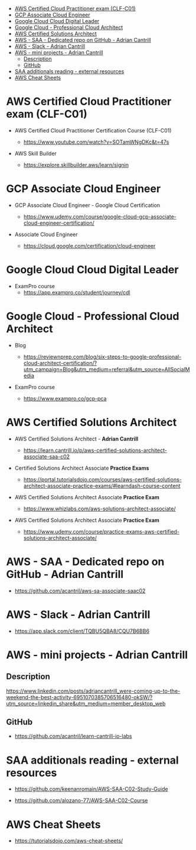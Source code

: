 
<!-- TOC -->

- [AWS Certified Cloud Practitioner exam (CLF-C01)](#aws-certified-cloud-practitioner-exam-clf-c01)
- [GCP Associate Cloud Engineer](#gcp-associate-cloud-engineer)
- [Google Cloud Cloud Digital Leader](#google-cloud-cloud-digital-leader)
- [Google Cloud - Professional Cloud Architect](#google-cloud---professional-cloud-architect)
- [AWS Certified Solutions Architect](#aws-certified-solutions-architect)
- [AWS - SAA - Dedicated repo on GitHub - Adrian Cantrill](#aws---saa---dedicated-repo-on-github---adrian-cantrill)
- [AWS - Slack - Adrian Cantrill](#aws---slack---adrian-cantrill)
- [AWS - mini projects - Adrian Cantrill](#aws---mini-projects---adrian-cantrill)
  - [Description](#description)
  - [GitHub](#github)
- [SAA additionals reading - external resources](#saa-additionals-reading---external-resources)
- [AWS Cheat Sheets](#aws-cheat-sheets)

<!-- /TOC -->


# AWS Certified Cloud Practitioner exam (CLF-C01)

- AWS Certified Cloud Practitioner Certification Course (CLF-C01)
  - <https://www.youtube.com/watch?v=SOTamWNgDKc&t=47s>

- AWS Skill Builder
  - <https://explore.skillbuilder.aws/learn/signin>


# GCP Associate Cloud Engineer

- GCP Associate Cloud Engineer - Google Cloud Certification
  - <https://www.udemy.com/course/google-cloud-gcp-associate-cloud-engineer-certification/>

- Associate Cloud Engineer
  - <https://cloud.google.com/certification/cloud-engineer>


# Google Cloud Cloud Digital Leader

- ExamPro course
  - <https://app.exampro.co/student/journey/cdl>


# Google Cloud - Professional Cloud Architect

- Blog
  - <https://reviewnprep.com/blog/six-steps-to-google-professional-cloud-architect-certification/?utm_campaign=Blog&utm_medium=referral&utm_source=AllSocialMedia>

- ExamPro course
  - <https://www.exampro.co/gcp-pca>


# AWS Certified Solutions Architect

- AWS Certified Solutions Architect - **Adrian Cantrill**
  - https://learn.cantrill.io/p/aws-certified-solutions-architect-associate-saa-c02

- Certified Solutions Architect Associate **Practice Exams**
  - https://portal.tutorialsdojo.com/courses/aws-certified-solutions-architect-associate-practice-exams/#learndash-course-content

- AWS Certified Solutions Architect Associate **Practice Exam**
  - https://www.whizlabs.com/aws-solutions-architect-associate/

- AWS Certified Solutions Architect Associate **Practice Exam**
  - https://www.udemy.com/course/practice-exams-aws-certified-solutions-architect-associate/


# AWS - SAA - Dedicated repo on GitHub - Adrian Cantrill

- https://github.com/acantril/aws-sa-associate-saac02


# AWS - Slack - Adrian Cantrill

- https://app.slack.com/client/TQBU5QBA8/CQU7B6BB6


# AWS - mini projects - Adrian Cantrill

## Description

https://www.linkedin.com/posts/adriancantrill_were-coming-up-to-the-weekend-the-best-activity-6951070385706516480-okSW/?utm_source=linkedin_share&utm_medium=member_desktop_web

## GitHub

- https://github.com/acantril/learn-cantrill-io-labs


# SAA additionals reading - external resources

- https://github.com/keenanromain/AWS-SAA-C02-Study-Guide

- https://github.com/alozano-77/AWS-SAA-C02-Course


# AWS Cheat Sheets

- https://tutorialsdojo.com/aws-cheat-sheets/


